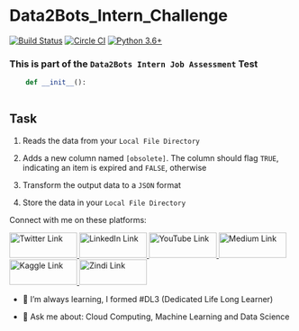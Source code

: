 # Data2Bots_Intern_Challenge

[![Build Status](https://travis-ci.com/kolaisaac/Data2Bots_Intern_Challenge.svg?branch=main)](https://travis-ci.com/kolaisaac/Data2Bots_Intern_Challenge.svg?branch=main)
[![Circle CI](https://img.shields.io/badge/license-MIT-blue.svg)](https://img.shields.io/badge/license-MIT-blue.svg)
[![Python 3.6+](https://img.shields.io/badge/python-3.6-blue.svg)](https://www.python.org/downloads/release/python-360/)

### This is part of the `Data2Bots Intern Job Assessment` Test


```python
    def __init__():
       
```

## Task

1. Reads the data from your `Local File Directory`
2. Adds a new column named `[obsolete]`. The column should flag `TRUE`, indicating an item is 
expired and `FALSE`, otherwise

3. Transform the output data to a `JSON` format
4. Store the data in your `Local File Directory`


Connect with me on these platforms:

<a href="https://twitter.com/Blestseun"><img src="https://res.cloudinary.com/kolaisaac10/image/upload/v1598833526/samples/Social%20Site/twitter1_jtffso.png" alt="Twitter Link" width="120" height="45" /> </a>
<a href="https://www.linkedin.com/in/kolaisaac10/"><img src="https://res.cloudinary.com/kolaisaac10/image/upload/v1598828481/samples/Social%20Site/linkedIn_kgfq3n.png" alt="LinkedIn Link" width="120" height="45"/>
<a href="https://www.youtube.com/channel/UCqkUuiGggw2jptTa6piUiQQ"><img src="http://res.cloudinary.com/kolaisaac10/image/upload/v1598828481/samples/Social%20Site/YouTube_colah1.png" alt="YouTube Link" width="120" height="45" /> </a> 
<a href="https://medium.com/@BlestIsaac"><img src="https://res.cloudinary.com/kolaisaac10/image/upload/v1598833526/samples/Social%20Site/medium1_brliej.png" alt="Medium Link" width="120" height="45" />
<a href="https://www.kaggle.com/kolaisaac10"><img src="https://res.cloudinary.com/kolaisaac10/image/upload/v1598833035/samples/Social%20Site/kaggle2_lgioik.png" alt="Kaggle Link" width="120" height="45" />
<a href="https://zindi.africa/users/Sir-isaac"><img src="https://res.cloudinary.com/kolaisaac10/image/upload/v1598828481/samples/Social%20Site/zindi_jntzxw.png" alt="Zindi Link" width="120" height="45" /> </a>

- 🌱 I’m always learning, I formed #DL3 (Dedicated Life Long Learner)

- 💬 Ask me about: Cloud Computing, Machine Learning and Data Science